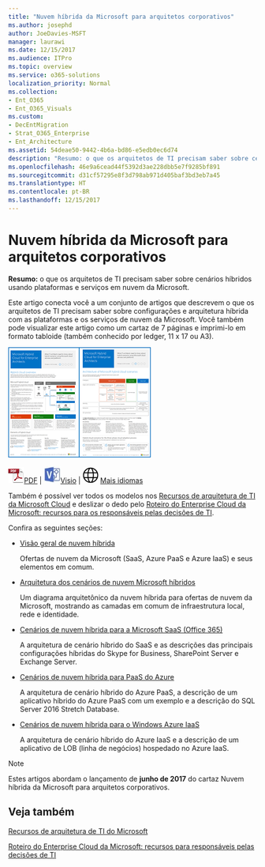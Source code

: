 ```yaml
---
title: "Nuvem híbrida da Microsoft para arquitetos corporativos"
ms.author: josephd
author: JoeDavies-MSFT
manager: laurawi
ms.date: 12/15/2017
ms.audience: ITPro
ms.topic: overview
ms.service: o365-solutions
localization_priority: Normal
ms.collection:
- Ent_O365
- Ent_O365_Visuals
ms.custom:
- DecEntMigration
- Strat_O365_Enterprise
- Ent_Architecture
ms.assetid: 54deae50-9442-4b6a-bd86-e5edb0ec6d74
description: "Resumo: o que os arquitetos de TI precisam saber sobre cenários híbridos usando plataformas e serviços em nuvem da Microsoft."
ms.openlocfilehash: 46e9a6cead44f5392d3ae228dbb5e7f9285bf891
ms.sourcegitcommit: d31cf57295e8f3d798ab971d405baf3bd3eb7a45
ms.translationtype: HT
ms.contentlocale: pt-BR
ms.lasthandoff: 12/15/2017
---
```

# <a name="microsoft-hybrid-cloud-for-enterprise-architects"></a>Nuvem híbrida da Microsoft para arquitetos corporativos

 **Resumo:** o que os arquitetos de TI precisam saber sobre cenários híbridos usando plataformas e serviços em nuvem da Microsoft.
  
Este artigo conecta você a um conjunto de artigos que descrevem o que os arquitetos de TI precisam saber sobre configurações e arquitetura híbrida com as plataformas e os serviços de nuvem da Microsoft. Você também pode visualizar este artigo como um cartaz de 7 páginas e imprimi-lo em formato tabloide (também conhecido por ledger, 11 x 17 ou A3).
  
[![Imagem em miniatura do modelo híbrido em nuvem da Microsoft](images/Hybrid_Poster/Hybrid_Cloud_Thumbnail.png)](https://www.microsoft.com/download/details.aspx?id=54424
)
  
![Arquivo PDF](images/Common_Images/PDFIcon.png)[PDF](https://go.microsoft.com/fwlink/p/?linkid=842082) | ![Arquivo do Visio](images/Common_Images/VisioIcon.png)[Visio](https://go.microsoft.com/fwlink/p/?linkid=842083) | ![Ver uma página com as versões em outros idiomas](images/Common_Images/GlobeIcon.png)
[Mais idiomas](https://www.microsoft.com/download/details.aspx?id=54424)
  
Também é possível ver todos os modelos nos [Recursos de arquitetura de TI da Microsoft Cloud](microsoft-cloud-it-architecture-resources.md) e deslizar o dedo pelo [Roteiro do Enterprise Cloud da Microsoft: recursos para os responsáveis pelas decisões de TI]((https://aka.ms/cloudarchitecture)).
  
Confira as seguintes seções:
  
- [Visão geral de nuvem híbrida](hybrid-cloud-overview.md)
    
    Ofertas de nuvem da Microsoft (SaaS, Azure PaaS e Azure IaaS) e seus elementos em comum.
    
- [Arquitetura dos cenários de nuvem Microsoft híbridos](architecture-of-microsoft-hybrid-cloud-scenarios.md)
    
    Um diagrama arquitetônico da nuvem híbrida para ofertas de nuvem da Microsoft, mostrando as camadas em comum de infraestrutura local, rede e identidade.
    
- [Cenários de nuvem híbrida para a Microsoft SaaS (Office 365)](hybrid-cloud-scenarios-for-microsoft-saas-office-365.md)
    
    A arquitetura de cenário híbrido do SaaS e as descrições das principais configurações híbridas do Skype for Business, SharePoint Server e Exchange Server.
    
- [Cenários de nuvem híbrida para PaaS do Azure](hybrid-cloud-scenarios-for-azure-paas.md)
    
    A arquitetura de cenário híbrido do Azure PaaS, a descrição de um aplicativo híbrido do Azure PaaS com um exemplo e a descrição do SQL Server 2016 Stretch Database.
    
- [Cenários de nuvem híbrida para o Windows Azure IaaS](hybrid-cloud-scenarios-for-azure-iaas.md)
    
    A arquitetura de cenário híbrido do Azure IaaS e a descrição de um aplicativo de LOB (linha de negócios) hospedado no Azure IaaS.
    
> [!NOTE]
> Estes artigos abordam o lançamento de **junho de 2017** do cartaz Nuvem híbrida da Microsoft para arquitetos corporativos.
  
## <a name="see-also"></a>Veja também

[Recursos de arquitetura de TI do Microsoft](microsoft-cloud-it-architecture-resources.md)

[Roteiro do Enterprise Cloud da Microsoft: recursos para responsáveis pelas decisões de TI]((https://sway.com/FJ2xsyWtkJc2taRD))



